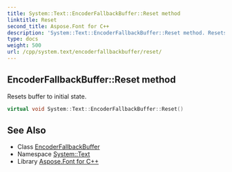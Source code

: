 ```yaml
---
title: System::Text::EncoderFallbackBuffer::Reset method
linktitle: Reset
second_title: Aspose.Font for C++
description: 'System::Text::EncoderFallbackBuffer::Reset method. Resets buffer to initial state in C++.'
type: docs
weight: 500
url: /cpp/system.text/encoderfallbackbuffer/reset/
---
```

## EncoderFallbackBuffer::Reset method


Resets buffer to initial state.

```cpp
virtual void System::Text::EncoderFallbackBuffer::Reset()
```

## See Also

* Class [EncoderFallbackBuffer](../)
* Namespace [System::Text](../../)
* Library [Aspose.Font for C++](../../../)
